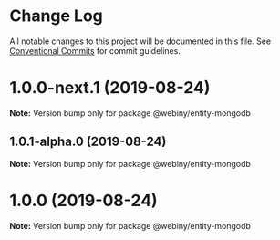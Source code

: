 # Change Log

All notable changes to this project will be documented in this file.
See [Conventional Commits](https://conventionalcommits.org) for commit guidelines.

<a name="1.0.0-next.1"></a>
# 1.0.0-next.1 (2019-08-24)

**Note:** Version bump only for package @webiny/entity-mongodb





<a name="1.0.1-alpha.0"></a>
## 1.0.1-alpha.0 (2019-08-24)

**Note:** Version bump only for package @webiny/entity-mongodb





<a name="1.0.0"></a>
# 1.0.0 (2019-08-24)

**Note:** Version bump only for package @webiny/entity-mongodb
